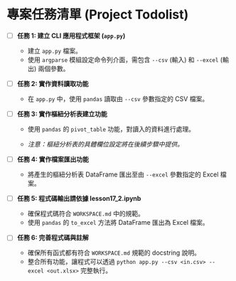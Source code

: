 # 專案任務清單 (Project Todolist)

- [ ] **任務 1: 建立 CLI 應用程式框架 (`app.py`)**

  - 建立 `app.py` 檔案。
  - 使用 `argparse` 模組設定命令列介面，需包含 `--csv` (輸入) 和 `--excel` (輸出) 兩個參數。

- [ ] **任務 2: 實作資料讀取功能**

  - 在 `app.py` 中，使用 `pandas` 讀取由 `--csv` 參數指定的 CSV 檔案。

- [ ] **任務 3: 實作樞紐分析表建立功能**

  - 使用 `pandas` 的 `pivot_table` 功能，對讀入的資料進行處理。
  
  - _注意：樞紐分析表的具體欄位設定將在後續步驟中提供。_

- [ ] **任務 4: 實作檔案匯出功能**

  - 將產生的樞紐分析表 DataFrame 匯出至由 `--excel` 參數指定的 Excel 檔案。

- [ ] **任務 5: 程式碼輸出請依據 lesson17_2.ipynb**
  - 確保程式碼符合 `WORKSPACE.md` 中的規範。
  - 使用 `pandas` 的 `to_excel` 方法將 DataFrame 匯出為 Excel 檔案。
- [ ] **任務 6: 完善程式碼與註解**
  - 確保所有函式都有符合 `WORKSPACE.md` 規範的 docstring 說明。
  - 整合所有功能，讓程式可以透過 `python app.py --csv <in.csv> --excel <out.xlsx>` 完整執行。
